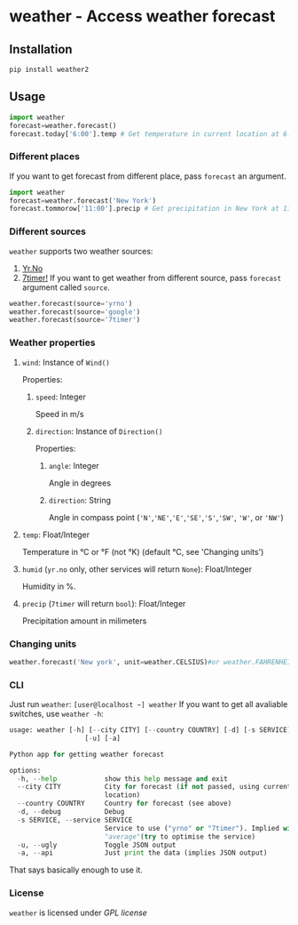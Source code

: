 # weather - Access weather forecast
## Installation
```
pip install weather2
```
## Usage
```python
import weather
forecast=weather.forecast()
forecast.today['6:00'].temp # Get temperature in current location at 6.00
```
### Different places
If you want to get forecast from different place, pass `forecast` an argument.
```python
import weather
forecast=weather.forecast('New York')
forecast.tommorow['11:00'].precip # Get precipitation in New York at 11.00
```
### Different sources
`weather` supports two weather sources:
1. [Yr.No](https://yr.no)
1. [7timer!](https://7timer.info)
If you want to get weather from different source, pass `forecast` argument called `source`.
```python
weather.forecast(source='yrno')
weather.forecast(source='google')
weather.forecast(source='7timer')
```
### Weather properties
<ol>
  <li>
    <p><code>wind</code>: Instance of <code>Wind()</code></p>
    Properties:
    <ol>
      <li>
        <p><code>speed</code>: Integer</p>
        Speed in m/s
      </li>
      <li>
        <p><code>direction</code>: Instance of <code>Direction()</code></p>
        Properties:
        <ol>
          <li>
            <p><code>angle</code>: Integer</p>
            Angle in degrees
          </li>
          <li>
            <p><code>direction</code>: String</p>
            Angle in compass point (<code>'N'</code>,<code>'NE'</code>,<code>'E'</code>,<code>'SE'</code>,<code>'S'</code>,<code>'SW'</code>,
            <code>'W'</code>, or <code>'NW'</code>)
          </li>
        </ol>
      </li>
    </ol>
  </li>
  <li>
    <p><code>temp</code>: Float/Integer</p>
      Temperature in °C or °F (not °K) (default °C, see 'Changing units')
  </li>
  <li>
    <p><code>humid</code> (<code>yr.no</code> only, other services will return <code>None</code>): Float/Integer</p>
      Humidity in %.
  </li>
  <li>
    <p><code>precip</code> (<code>7timer</code> will return <code>bool</code>): Float/Integer</p>
      Precipitation amount in milimeters
</ol>

### Changing units
```python
weather.forecast('New york', unit=weather.CELSIUS)#or weather.FAHRENHEIT
```
### CLI
Just run `weather`:
    ```[user@localhost ~] weather```
If you want to get all avaliable switches, use `weather -h`:

```python
usage: weather [-h] [--city CITY] [--country COUNTRY] [-d] [-s SERVICE]
                   [-u] [-a]

Python app for getting weather forecast

options:
  -h, --help            show this help message and exit
  --city CITY           City for forecast (if not passed, using current
                        location)
  --country COUNTRY     Country for forecast (see above)
  -d, --debug           Debug
  -s SERVICE, --service SERVICE
                        Service to use ("yrno" or "7timer"). Implied with
                        "average"(try to optimise the service)
  -u, --ugly            Toggle JSON output
  -a, --api             Just print the data (implies JSON output)

``` 
That says basically enough to use it.

### License

`weather` is licensed under *GPL license*

